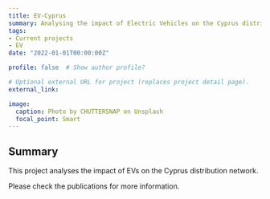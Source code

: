 ```yaml
---
title: EV-Cyprus
summary: Analysing the impact of Electric Vehicles on the Cyprus distribution network
tags:
- Current projects
- EV
date: "2022-01-01T00:00:00Z"

profile: false  # Show author profile?

# Optional external URL for project (replaces project detail page).
external_link: 

image:
  caption: Photo by CHUTTERSNAP on Unsplash
  focal_point: Smart
---
```


## Summary

This project analyses the impact of EVs on the Cyprus distribution network.

Please check the publications for more information.